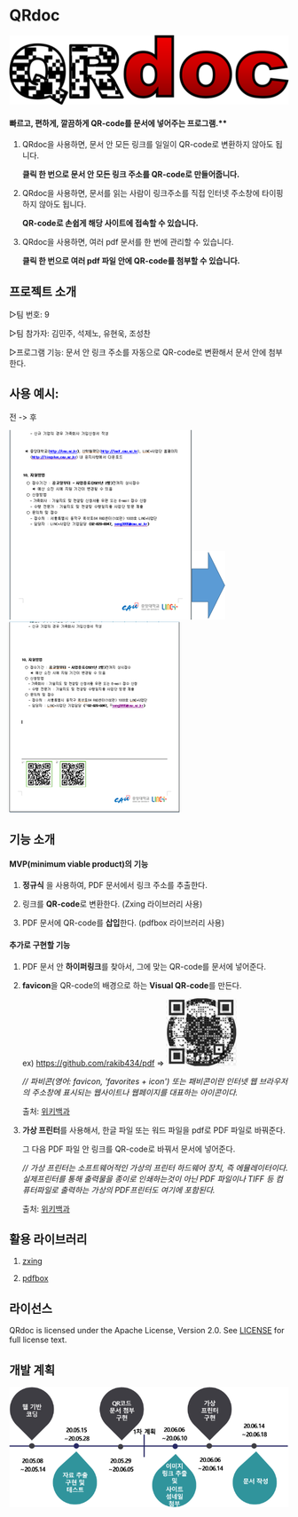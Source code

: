 

# QRdoc

![QRdoc_logo](./readme_image/QRdoc_logo.png)

#### 	빠르고, 편하게, 깔끔하게 QR-code를 문서에 넣어주는 프로그램.** 

1. QRdoc을 사용하면, 문서 안 모든 링크를 일일이 QR-code로 변환하지 않아도 됩니다.  

   **클릭 한 번으로 문서 안 모든 링크 주소를 QR-code로 만들어줍니다.** 

 1. QRdoc을 사용하면, 문서를 읽는 사람이 링크주소를 직접 인터넷 주소창에 타이핑 하지 않아도 됩니다. 

     **QR-code로 손쉽게 해당 사이트에 접속할 수 있습니다.** 

 3. QRdoc을 사용하면, 여러 pdf 문서를 한 번에 관리할 수 있습니다. 

    **클릭 한 번으로  여러 pdf 파일 안에 QR-code를 첨부할 수 있습니다.**



## 프로젝트 소개

▷팀 번호:                 9

▷팀 참가자:            김민주,  석제노, 유현욱, 조성찬

▷프로그램 기능:     문서 안 링크 주소를 자동으로 QR-code로 변환해서 문서 안에 첨부한다.



## 사용 예시:			

전                                                                             ->            후

![before](./readme_image/before.png)![arrow](./readme_image/arrow.png)![after](./readme_image/after.png)





## 기능 소개

#### MVP(minimum viable product)의 기능

1. **정규식** 을 사용하여, PDF 문서에서 링크 주소를  추출한다.

2. 링크를 **QR-code**로 변환한다. (Zxing 라이브러리 사용)

3. PDF 문서에 QR-code를 **삽입**한다. (pdfbox 라이브러리 사용)

   

#### 추가로 구현할 기능

1. PDF 문서 안 **하이퍼링크**를 찾아서, 그에 맞는 QR-code를 문서에 넣어준다.

2. **favicon**을 QR-code의 배경으로 하는 **Visual QR-code**를 만든다. 

   ex) https://github.com/rakib434/pdf           =>          ![Visual_QR](./readme_image/Visual_QR.png)

   *// 파비콘(영어: favicon, 'favorites + icon') 또는 패비콘이란 인터넷 웹 브라우저의 주소창에 표시되는 웹사이트나 웹페이지를 대표하는 아이콘이다.* 

   출처: [위키백과](https://ko.wikipedia.org/wiki/파비콘)

3. **가상 프린터**를 사용해서, 한글 파일 또는 워드 파일을 pdf로 PDF 파일로 바꿔준다. 

   그 다음 PDF 파일 안 링크를 QR-code로 바꿔서 문서에 넣어준다.

   *// 가상 프린터는 소프트웨어적인 가상의 프린터 하드웨어 장치, 즉 에뮬레이터이다. 실제프린터를 통해 출력물을 종이로 인쇄하는것이 아닌 PDF 파일이나 TIFF 등 컴퓨터파일로 출력하는 가상의 PDF프린터도 여기에 포함된다.*

   출처: [위키백과](https://ko.wikipedia.org/wiki/%EA%B0%80%EC%83%81_%ED%94%84%EB%A6%B0%ED%84%B0)



## 활용 라이브러리

1. [zxing](https://github.com/zxing/zxing)

2. [pdfbox](https://github.com/apache/pdfbox)



## 라이선스

QRdoc is licensed under the Apache License, Version 2.0. See [LICENSE](https://github.com/JoeSeongchan/QRdoc/blob/master/LICENSE) for full license text.



## 개발 계획

![plan](./readme_image/plan.png)

